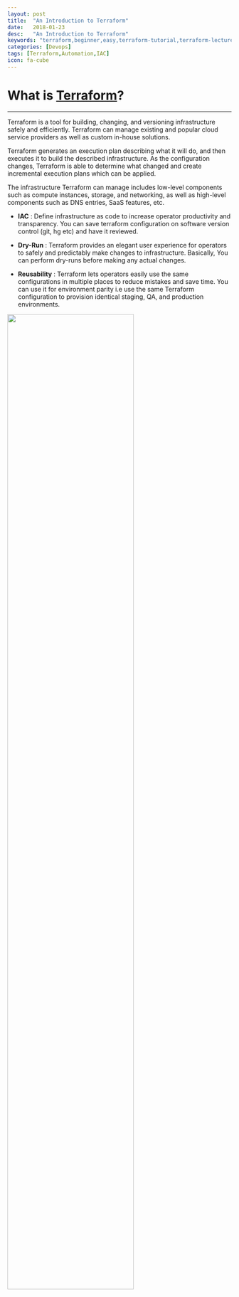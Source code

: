 ```yaml
---
layout: post
title:  "An Introduction to Terraform"
date:   2018-01-23
desc:   "An Introduction to Terraform"
keywords: "terraform,beginner,easy,terraform-tutorial,terraform-lecture,terraform-for-beginner,akshay,akshay-siwal,siwal,adobe,radcom,orange,automation,terraform-blog,terraform-tutorial,IAC,AWS,Azure"
categories: [Devops]
tags: [Terraform,Automation,IAC]
icon: fa-cube
---
```


# **What is [Terraform](https://www.terraform.io/)?** #
---
Terraform is a tool for building, changing, and versioning infrastructure safely and efficiently. Terraform can manage existing and popular cloud service providers as well as custom in-house solutions.

Terraform generates an execution plan describing what it will do, and then executes it to build the described infrastructure. As the configuration changes, Terraform is able to determine what changed and create incremental execution plans which can be applied. 

The infrastructure Terraform can manage includes low-level components such as compute instances, storage, and networking, as well as high-level components such as DNS entries, SaaS features, etc. 


* **IAC** : Define infrastructure as code to increase operator productivity and transparency. You can save terraform configuration on software version control (git, hg etc) and have it reviewed.

* **Dry-Run** : Terraform provides an elegant user experience for operators to safely and predictably make changes to infrastructure. Basically, You can perform dry-runs before making any actual changes.

* **Reusability** : Terraform lets operators easily use the same configurations in multiple places to reduce mistakes and save time. You can use it for environment parity i.e use the same Terraform configuration to provision identical staging, QA, and production environments.

<img src="{{ site.img_path }}/blogs/terraform_intro/terraform_intro.gif" width="75%">


